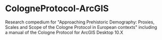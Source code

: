 # CologneProtocol-ArcGIS
Research compedium for "Approaching Prehistoric Demography: Proxies, Scales and Scope of the Cologne Protocol in European contexts" including a manual of the Cologne Protocol for ArcGIS Desktop 10.X
